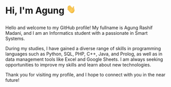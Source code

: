 # <p align=left> Hi, I'm Agung <img src='https://github.com/elhakimyasya/elhakimyasya/blob/master/assets/Hi.gif' width='29' height='29'/>

Hello and welcome to my GitHub profile! My fullname is Agung Rashif Madani, and I am an Informatics student with a passionate in Smart Systems.

During my studies, I have gained a diverse range of skills in programming languages such as Python, SQL, PHP, C++, Java, and Prolog, as well as in data management tools like Excel and Google Sheets.
I am always seeking opportunities to improve my skills and learn about new technologies.

Thank you for visiting my profile, and I hope to connect with you in the near future!

<!---
agung-madani/agung-madani is a ✨ special ✨ repository because its `README.md` (this file) appears on your GitHub profile.
You can click the Preview link to take a look at your changes.
--->
